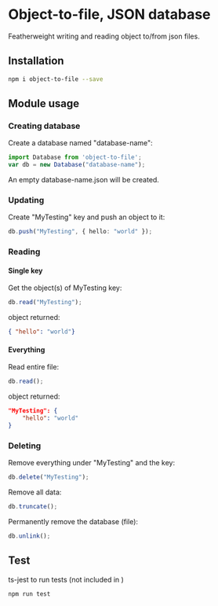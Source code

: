 # Object-to-file, JSON database

Featherweight writing and reading object to/from json files.

## Installation
```sh
npm i object-to-file --save
```

## Module usage
### Creating database
Create a database named "database-name":
```typescript
import Database from 'object-to-file';
var db = new Database("database-name");
```
An empty database-name.json will be created. 


### Updating
Create "MyTesting" key and push an object to it:
```typescript
db.push("MyTesting", { hello: "world" });
``` 


### Reading
#### Single key
Get the object(s) of MyTesting key:
```typescript
db.read("MyTesting");
```
object returned: 
```json
{ "hello": "world"}
```


#### Everything
Read entire file:
```typescript
db.read(); 
```
object returned:
```json
"MyTesting": {
    "hello": "world"
}
```

### Deleting
Remove everything under "MyTesting" and the key:
```typescript
db.delete("MyTesting");
```

Remove all data:
```typescript
db.truncate();
```

Permanently remove the database (file):
```typescript
db.unlink();
```


## Test
ts-jest to run tests (not included in )
```sh
npm run test
```